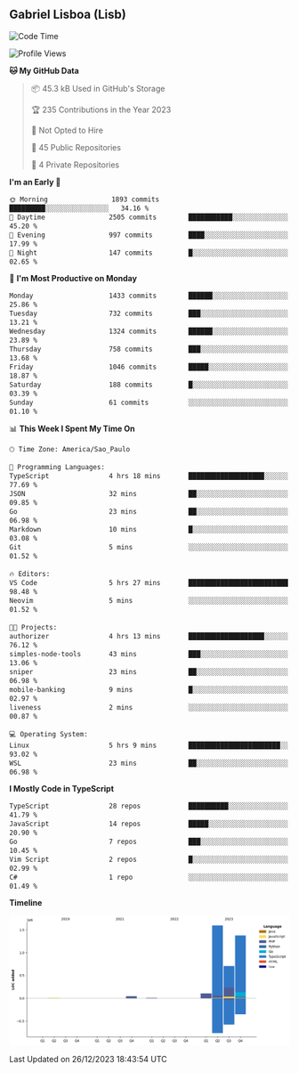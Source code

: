 ## Gabriel Lisboa (Lisb)

<!--START_SECTION:waka-->
![Code Time](http://img.shields.io/badge/Code%20Time-381%20hrs%2030%20mins-blue)

![Profile Views](http://img.shields.io/badge/Profile%20Views-0-blue)

**🐱 My GitHub Data** 

> 📦 45.3 kB Used in GitHub's Storage 
 > 
> 🏆 235 Contributions in the Year 2023
 > 
> 🚫 Not Opted to Hire
 > 
> 📜 45 Public Repositories 
 > 
> 🔑 4 Private Repositories 
 > 
**I'm an Early 🐤** 

```text
🌞 Morning                1893 commits        █████████░░░░░░░░░░░░░░░░   34.16 % 
🌆 Daytime                2505 commits        ███████████░░░░░░░░░░░░░░   45.20 % 
🌃 Evening                997 commits         ████░░░░░░░░░░░░░░░░░░░░░   17.99 % 
🌙 Night                  147 commits         █░░░░░░░░░░░░░░░░░░░░░░░░   02.65 % 
```
📅 **I'm Most Productive on Monday** 

```text
Monday                   1433 commits        ██████░░░░░░░░░░░░░░░░░░░   25.86 % 
Tuesday                  732 commits         ███░░░░░░░░░░░░░░░░░░░░░░   13.21 % 
Wednesday                1324 commits        ██████░░░░░░░░░░░░░░░░░░░   23.89 % 
Thursday                 758 commits         ███░░░░░░░░░░░░░░░░░░░░░░   13.68 % 
Friday                   1046 commits        █████░░░░░░░░░░░░░░░░░░░░   18.87 % 
Saturday                 188 commits         █░░░░░░░░░░░░░░░░░░░░░░░░   03.39 % 
Sunday                   61 commits          ░░░░░░░░░░░░░░░░░░░░░░░░░   01.10 % 
```


📊 **This Week I Spent My Time On** 

```text
🕑︎ Time Zone: America/Sao_Paulo

💬 Programming Languages: 
TypeScript               4 hrs 18 mins       ███████████████████░░░░░░   77.69 % 
JSON                     32 mins             ██░░░░░░░░░░░░░░░░░░░░░░░   09.85 % 
Go                       23 mins             ██░░░░░░░░░░░░░░░░░░░░░░░   06.98 % 
Markdown                 10 mins             █░░░░░░░░░░░░░░░░░░░░░░░░   03.08 % 
Git                      5 mins              ░░░░░░░░░░░░░░░░░░░░░░░░░   01.52 % 

🔥 Editors: 
VS Code                  5 hrs 27 mins       █████████████████████████   98.48 % 
Neovim                   5 mins              ░░░░░░░░░░░░░░░░░░░░░░░░░   01.52 % 

🐱‍💻 Projects: 
authorizer               4 hrs 13 mins       ███████████████████░░░░░░   76.12 % 
simples-node-tools       43 mins             ███░░░░░░░░░░░░░░░░░░░░░░   13.06 % 
sniper                   23 mins             ██░░░░░░░░░░░░░░░░░░░░░░░   06.98 % 
mobile-banking           9 mins              █░░░░░░░░░░░░░░░░░░░░░░░░   02.97 % 
liveness                 2 mins              ░░░░░░░░░░░░░░░░░░░░░░░░░   00.87 % 

💻 Operating System: 
Linux                    5 hrs 9 mins        ███████████████████████░░   93.02 % 
WSL                      23 mins             ██░░░░░░░░░░░░░░░░░░░░░░░   06.98 % 
```

**I Mostly Code in TypeScript** 

```text
TypeScript               28 repos            ██████████░░░░░░░░░░░░░░░   41.79 % 
JavaScript               14 repos            █████░░░░░░░░░░░░░░░░░░░░   20.90 % 
Go                       7 repos             ███░░░░░░░░░░░░░░░░░░░░░░   10.45 % 
Vim Script               2 repos             █░░░░░░░░░░░░░░░░░░░░░░░░   02.99 % 
C#                       1 repo              ░░░░░░░░░░░░░░░░░░░░░░░░░   01.49 % 
```



**Timeline**

![Lines of Code chart](https://raw.githubusercontent.com/tenlisboa/tenlisboa/main/assets/bar_graph.png)


 Last Updated on 26/12/2023 18:43:54 UTC
<!--END_SECTION:waka-->
